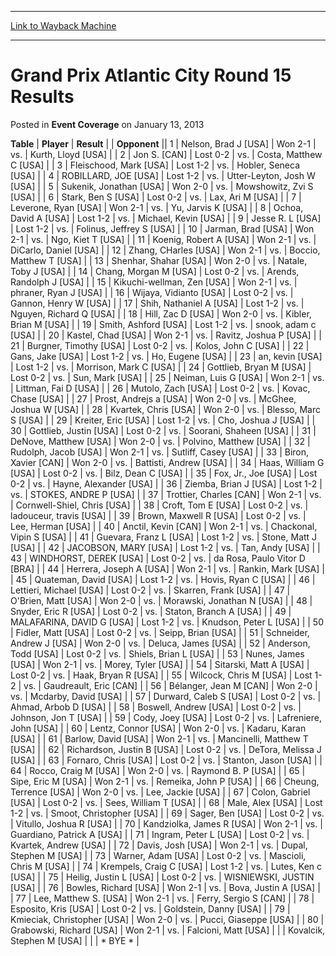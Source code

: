 
---
[Link to Wayback Machine](https://web.archive.org/web/20220127214531/https://magic.wizards.com/en/articles/archive/event-coverage/grand-prix-atlantic-city-round-15-results-2013-01-13)

[_metadata_:description]:- "TablePlayerResult Opponent 1Nelson, Brad J [USA]Won 2-1vs.Kurth, Lloyd [USA] 2Jon S. [CAN]Lost 0-2vs.Costa, Matthew C [USA] 3Fleischood, Mark [USA]Lost 1-2vs.Hobler, Seneca [USA] 4ROBILLARD, JOE [USA]Lost 1-2vs.Utter-Leyton, Josh W [USA] 5Sukenik, Jonathan [USA]Won 2-0vs.Mowshowitz, Zvi S [USA] 6Stark, Ben S [USA]Lost 0-2vs.Lax, Ari M [USA] 7Leverone, Ryan [USA]Won 2-1vs.Yu,"
[_metadata_:generator]:- "Drupal 7 (http://drupal.org)"
[_metadata_:node]:- "439726"
[_metadata_:publish_date]:- "2013-01-13"
[_metadata_:source]:- "div-main-content"
[_metadata_:title]:- "Grand Prix Atlantic City Round 15 Results"
[_metadata_:wayback_capture_timestamp]:- "2022-01-27 21:45:31"
[_metadata_:wayback_raw_url]:- "https://web.archive.org/web/20220127214531id_/https://magic.wizards.com/en/articles/archive/event-coverage/grand-prix-atlantic-city-round-15-results-2013-01-13"
[_metadata_:wayback_url]:- "https://magic.wizards.com/en/articles/archive/event-coverage/grand-prix-atlantic-city-round-15-results-2013-01-13"
---


Grand Prix Atlantic City Round 15 Results
=========================================



 Posted in **Event Coverage**
 on January 13, 2013 












 **Table** | **Player** | **Result** |  | **Opponent** ||  1 | Nelson, Brad J [USA] | Won 2-1 | vs. | Kurth, Lloyd [USA] |
|  2 | Jon S. [CAN] | Lost 0-2 | vs. | Costa, Matthew C [USA] |
|  3 | Fleischood, Mark [USA] | Lost 1-2 | vs. | Hobler, Seneca [USA] |
|  4 | ROBILLARD, JOE [USA] | Lost 1-2 | vs. | Utter-Leyton, Josh W [USA] |
|  5 | Sukenik, Jonathan [USA] | Won 2-0 | vs. | Mowshowitz, Zvi S [USA] |
|  6 | Stark, Ben S [USA] | Lost 0-2 | vs. | Lax, Ari M [USA] |
|  7 | Leverone, Ryan [USA] | Won 2-1 | vs. | Yu, Jarvis K [USA] |
|  8 | Ochoa, David A [USA] | Lost 1-2 | vs. | Michael, Kevin [USA] |
|  9 | Jesse R. L [USA] | Lost 1-2 | vs. | Folinus, Jeffrey S [USA] |
|  10 | Jarman, Brad [USA] | Won 2-1 | vs. | Ngo, Kiet T [USA] |
|  11 | Koenig, Robert A [USA] | Won 2-1 | vs. | DiCarlo, Daniel [USA] |
|  12 | Zhang, CHarles [USA] | Won 2-1 | vs. | Boccio, Matthew T [USA] |
|  13 | Shenhar, Shahar [USA] | Won 2-0 | vs. | Natale, Toby J [USA] |
|  14 | Chang, Morgan M [USA] | Lost 0-2 | vs. | Arends, Randolph J [USA] |
|  15 | Kikuchi-wellman, Zen [USA] | Won 2-1 | vs. | phraner, Ryan J [USA] |
|  16 | Wijaya, Vidianto [USA] | Lost 0-2 | vs. | Gannon, Henry W [USA] |
|  17 | Shih, Nathaniel A [USA] | Lost 1-2 | vs. | Nguyen, Richard Q [USA] |
|  18 | Hill, Zac D [USA] | Won 2-0 | vs. | Kibler, Brian M [USA] |
|  19 | Smith, Ashford [USA] | Lost 1-2 | vs. | snook, adam c [USA] |
|  20 | Kastel, Chad [USA] | Won 2-1 | vs. | Ravitz, Joshua P [USA] |
|  21 | Burgner, Timothy [USA] | Lost 0-2 | vs. | Kolos, John C [USA] |
|  22 | Gans, Jake [USA] | Lost 1-2 | vs. | Ho, Eugene [USA] |
|  23 | an, kevin [USA] | Lost 1-2 | vs. | Morrison, Mark C [USA] |
|  24 | Gottlieb, Bryan M [USA] | Lost 0-2 | vs. | Sun, Mark [USA] |
|  25 | Neiman, Luis G [USA] | Won 2-1 | vs. | Littman, Fai D [USA] |
|  26 | Mutolo, Zach [USA] | Lost 0-2 | vs. | Kovac, Chase [USA] |
|  27 | Prost, Andrejs a [USA] | Won 2-0 | vs. | McGhee, Joshua W [USA] |
|  28 | Kvartek, Chris [USA] | Won 2-0 | vs. | Blesso, Marc S [USA] |
|  29 | Kreiter, Eric [USA] | Lost 1-2 | vs. | Cho, Joshua J [USA] |
|  30 | Gottlieb, Justin [USA] | Lost 0-2 | vs. | Soorani, Shaheen [USA] |
|  31 | DeNove, Matthew [USA] | Won 2-0 | vs. | Polvino, Matthew [USA] |
|  32 | Rudolph, Jacob [USA] | Won 2-1 | vs. | Sutliff, Casey [USA] |
|  33 | Biron, Xavier [CAN] | Won 2-0 | vs. | Battisti, Andrew [USA] |
|  34 | Haas, William G [USA] | Lost 0-2 | vs. | Bilz, Dean C [USA] |
|  35 | Fox, Jr., Joe [USA] | Lost 0-2 | vs. | Hayne, Alexander [USA] |
|  36 | Ziemba, Brian J [USA] | Lost 1-2 | vs. | STOKES, ANDRE P [USA] |
|  37 | Trottier, Charles [CAN] | Won 2-1 | vs. | Cornwell-Shiel, Chris [USA] |
|  38 | Croft, Tom E [USA] | Lost 0-2 | vs. | ladouceur, travis [USA] |
|  39 | Brown, Maxwell R [USA] | Lost 0-2 | vs. | Lee, Herman [USA] |
|  40 | Anctil, Kevin [CAN] | Won 2-1 | vs. | Chackonal, Vipin S [USA] |
|  41 | Guevara, Franz L [USA] | Lost 1-2 | vs. | Stone, Matt J [USA] |
|  42 | JACOBSON, MARY [USA] | Lost 1-2 | vs. | Tan, Andy [USA] |
|  43 | WINDHORST, DEREK [USA] | Lost 0-2 | vs. | da Rosa, Paulo Vitor D [BRA] |
|  44 | Herrera, Joseph A [USA] | Won 2-1 | vs. | Rankin, Mark [USA] |
|  45 | Quateman, David [USA] | Lost 1-2 | vs. | Hovis, Ryan C [USA] |
|  46 | Lettieri, Michael [USA] | Lost 0-2 | vs. | Skarren, Frank [USA] |
|  47 | O'Brien, Matt [USA] | Won 2-0 | vs. | Morawski, Jonathan N [USA] |
|  48 | Snyder, Eric R [USA] | Lost 0-2 | vs. | Staton, Branch A [USA] |
|  49 | MALAFARINA, DAVID G [USA] | Lost 1-2 | vs. | Knudson, Peter L [USA] |
|  50 | Fidler, Matt [USA] | Lost 0-2 | vs. | Seipp, Brian [USA] |
|  51 | Schneider, Andrew J [USA] | Won 2-0 | vs. | Deluca, James [USA] |
|  52 | Anderson, Todd [USA] | Lost 0-2 | vs. | Shiels, Brian L [USA] |
|  53 | Nunes, James [USA] | Won 2-1 | vs. | Morey, Tyler [USA] |
|  54 | Sitarski, Matt A [USA] | Lost 0-2 | vs. | Haak, Bryan R [USA] |
|  55 | Wilcock, Chris M [USA] | Lost 1-2 | vs. | Gaudreault, Eric [CAN] |
|  56 | Bélanger, Jean M [CAN] | Won 2-0 | vs. | Mcdarby, David [USA] |
|  57 | Durward, Caleb S [USA] | Lost 0-2 | vs. | Ahmad, Arbob D [USA] |
|  58 | Boswell, Andrew [USA] | Lost 0-2 | vs. | Johnson, Jon T [USA] |
|  59 | Cody, Joey [USA] | Lost 0-2 | vs. | Lafreniere, John [USA] |
|  60 | Lentz, Connor [USA] | Won 2-0 | vs. | Kadaru, Karan [USA] |
|  61 | Barlow, David [USA] | Won 2-1 | vs. | Mancinelli, Matthew T [USA] |
|  62 | Richardson, Justin B [USA] | Lost 0-2 | vs. | DeTora, Melissa J [USA] |
|  63 | Fornaro, Chris [USA] | Lost 0-2 | vs. | Stanton, Jason [USA] |
|  64 | Rocco, Craig M [USA] | Won 2-0 | vs. | Raymond B. P [USA] |
|  65 | Sipe, Eric M [USA] | Won 2-1 | vs. | Remeika, John P [USA] |
|  66 | Cheung, Terrence [USA] | Won 2-0 | vs. | Lee, Jackie [USA] |
|  67 | Colon, Gabriel [USA] | Lost 0-2 | vs. | Sees, William T [USA] |
|  68 | Male, Alex [USA] | Lost 1-2 | vs. | Smoot, Christopher [USA] |
|  69 | Sager, Ben [USA] | Lost 0-2 | vs. | Vitullo, Joshua R [USA] |
|  70 | Kandziolka, James R [USA] | Won 2-1 | vs. | Guardiano, Patrick A [USA] |
|  71 | Ingram, Peter L [USA] | Lost 0-2 | vs. | Kvartek, Andrew [USA] |
|  72 | Davis, Josh [USA] | Won 2-1 | vs. | Dupal, Stephen M [USA] |
|  73 | Warner, Adam [USA] | Lost 0-2 | vs. | Mascioli, Chris M [USA] |
|  74 | Krempels, Craig C [USA] | Lost 1-2 | vs. | Lutes, Ken c [USA] |
|  75 | Heilig, Justin L [USA] | Lost 0-2 | vs. | WISNIEWSKI, JUSTIN [USA] |
|  76 | Bowles, Richard [USA] | Won 2-1 | vs. | Bova, Justin A [USA] |
|  77 | Lee, Matthew S. [USA] | Won 2-1 | vs. | Ferry, Sergio S [CAN] |
|  78 | Esposito, Kris [USA] | Lost 0-2 | vs. | Goldstein, Danny [USA] |
|  79 | Kmieciak, Christopher [USA] | Won 2-0 | vs. | Pucci, Giaseppe [USA] |
|  80 | Grabowski, Richard [USA] | Won 2-1 | vs. | Falcioni, Matt [USA] |
|  | Kovalcik, Stephen M [USA] |  |  | \* BYE \* |







